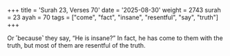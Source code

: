 +++
title = 'Surah 23, Verses 70'
date = '2025-08-30'
weight = 2743
surah = 23
ayah = 70
tags = ["come", "fact", "insane", "resentful", "say", "truth"]
+++

Or ˹because˺ they say, “He is insane?” In fact, he has come to them with the truth, but most of them are resentful of the truth.